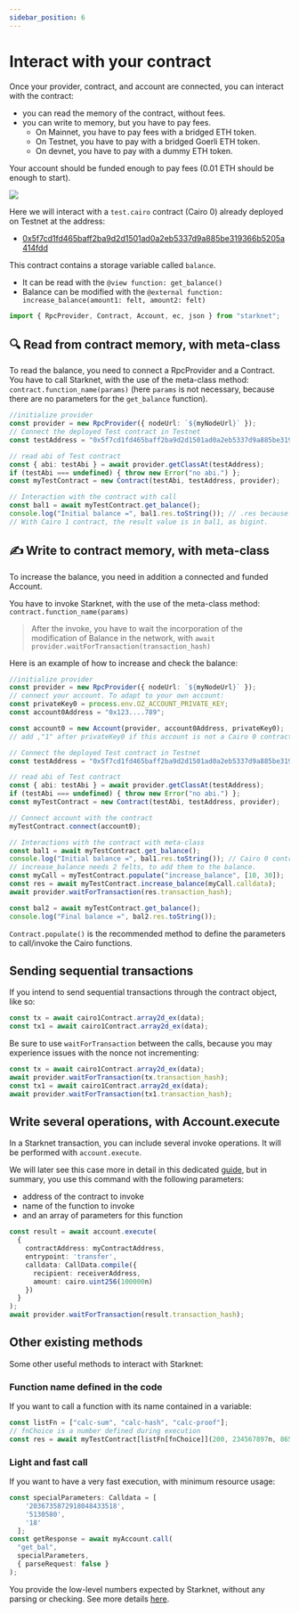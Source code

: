 ```yaml
---
sidebar_position: 6
---
```


# Interact with your contract

Once your provider, contract, and account are connected, you can interact with the contract:

- you can read the memory of the contract, without fees.
- you can write to memory, but you have to pay fees.
  - On Mainnet, you have to pay fees with a bridged ETH token.
  - On Testnet, you have to pay with a bridged Goerli ETH token.
  - On devnet, you have to pay with a dummy ETH token.

Your account should be funded enough to pay fees (0.01 ETH should be enough to start).

![](./pictures/Interact_contract.png)

Here we will interact with a `test.cairo` contract (Cairo 0) already deployed on Testnet at the address:

- [0x5f7cd1fd465baff2ba9d2d1501ad0a2eb5337d9a885be319366b5205a414fdd](https://testnet.starkscan.co/contract/0x5f7cd1fd465baff2ba9d2d1501ad0a2eb5337d9a885be319366b5205a414fdd#read-contract)

This contract contains a storage variable called `balance`.

- It can be read with the `@view function: get_balance()`
- Balance can be modified with the `@external function: increase_balance(amount1: felt, amount2: felt)`

```typescript
import { RpcProvider, Contract, Account, ec, json } from "starknet";
```

## 🔍 Read from contract memory, with meta-class

To read the balance, you need to connect a RpcProvider and a Contract.  
You have to call Starknet, with the use of the meta-class method: `contract.function_name(params)` (here `params` is not necessary, because there are no parameters for the `get_balance` function).

```typescript
//initialize provider
const provider = new RpcProvider({ nodeUrl: `${myNodeUrl}` });
// Connect the deployed Test contract in Testnet
const testAddress = "0x5f7cd1fd465baff2ba9d2d1501ad0a2eb5337d9a885be319366b5205a414fdd";

// read abi of Test contract
const { abi: testAbi } = await provider.getClassAt(testAddress);
if (testAbi === undefined) { throw new Error("no abi.") };
const myTestContract = new Contract(testAbi, testAddress, provider);

// Interaction with the contract with call
const bal1 = await myTestContract.get_balance();
console.log("Initial balance =", bal1.res.toString()); // .res because the return value is called 'res' in the Cairo 0 contract.
// With Cairo 1 contract, the result value is in bal1, as bigint.
```

## ✍️ Write to contract memory, with meta-class

To increase the balance, you need in addition a connected and funded Account.

You have to invoke Starknet, with the use of the meta-class method: `contract.function_name(params)`

> After the invoke, you have to wait the incorporation of the modification of Balance in the network, with `await provider.waitForTransaction(transaction_hash)`

Here is an example of how to increase and check the balance:

```typescript
//initialize provider
const provider = new RpcProvider({ nodeUrl: `${myNodeUrl}` });
// connect your account. To adapt to your own account:
const privateKey0 = process.env.OZ_ACCOUNT_PRIVATE_KEY;
const account0Address = "0x123....789";

const account0 = new Account(provider, account0Address, privateKey0);
// add ,"1" after privateKey0 if this account is not a Cairo 0 contract

// Connect the deployed Test contract in Testnet
const testAddress = "0x5f7cd1fd465baff2ba9d2d1501ad0a2eb5337d9a885be319366b5205a414fdd";

// read abi of Test contract
const { abi: testAbi } = await provider.getClassAt(testAddress);
if (testAbi === undefined) { throw new Error("no abi.") };
const myTestContract = new Contract(testAbi, testAddress, provider);

// Connect account with the contract
myTestContract.connect(account0);

// Interactions with the contract with meta-class
const bal1 = await myTestContract.get_balance();
console.log("Initial balance =", bal1.res.toString()); // Cairo 0 contract
// increase_balance needs 2 felts, to add them to the balance.
const myCall = myTestContract.populate("increase_balance", [10, 30]);
const res = await myTestContract.increase_balance(myCall.calldata);
await provider.waitForTransaction(res.transaction_hash);

const bal2 = await myTestContract.get_balance();
console.log("Final balance =", bal2.res.toString());
```

`Contract.populate()` is the recommended method to define the parameters to call/invoke the Cairo functions.

## Sending sequential transactions

If you intend to send sequential transactions through the contract object, like so:

```typescript
const tx = await cairo1Contract.array2d_ex(data);
const tx1 = await cairo1Contract.array2d_ex(data);
```

Be sure to use `waitForTransaction` between the calls, because you may experience issues with the nonce not incrementing:

```typescript
const tx = await cairo1Contract.array2d_ex(data);
await provider.waitForTransaction(tx.transaction_hash);
const tx1 = await cairo1Contract.array2d_ex(data);
await provider.waitForTransaction(tx1.transaction_hash);
```

## Write several operations, with Account.execute

In a Starknet transaction, you can include several invoke operations. It will be performed with `account.execute`.

We will later see this case more in detail in this dedicated [guide](multiCall.md), but in summary, you use this command with the following parameters:

- address of the contract to invoke
- name of the function to invoke
- and an array of parameters for this function

```typescript
const result = await account.execute(
  {
    contractAddress: myContractAddress,
    entrypoint: 'transfer',
    calldata: CallData.compile({
      recipient: receiverAddress,
      amount: cairo.uint256(100000n)
    })
  }
);
await provider.waitForTransaction(result.transaction_hash);
```

## Other existing methods

Some other useful methods to interact with Starknet:

### Function name defined in the code

If you want to call a function with its name contained in a variable:

```typescript
const listFn = ["calc-sum", "calc-hash", "calc-proof"];
// fnChoice is a number defined during execution
const res = await myTestContract[listFn[fnChoice]](200, 234567897n, 865423);
```

### Light and fast call

If you want to have a very fast execution, with minimum resource usage:

```typescript
const specialParameters: Calldata = [
    '2036735872918048433518',
    '5130580',
    '18'
  ];
const getResponse = await myAccount.call(
  "get_bal",
  specialParameters,
  { parseRequest: false }
);
```

You provide the low-level numbers expected by Starknet, without any parsing or checking. See more details [here](define_call_message.md#parse-configuration).
